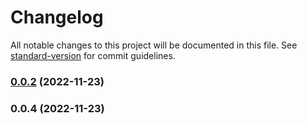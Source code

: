 # Changelog

All notable changes to this project will be documented in this file. See [standard-version](https://github.com/conventional-changelog/standard-version) for commit guidelines.

### [0.0.2](https://github.com/huogui/vite-plugin-lib-inject-style/compare/v0.0.4...v0.0.2) (2022-11-23)

### 0.0.4 (2022-11-23)
